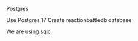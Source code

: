 Postgres

Use Postgres 17 
Create reactionbattledb database

We are using [sqlc](https://docs.sqlc.dev/en/latest/overview/install.html)